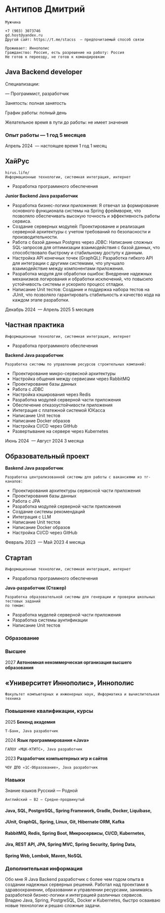 # Антипов Дмитрий

```
Мужчина
```
```
+7 (903) 3073746
gd.host@yandex.ru
Другой сайт: https://t.me/stacss  — предпочитаемый способ связи
```
```
Проживает: Иннополис
Гражданство: Россия, есть разрешение на работу: Россия
Не готов к переезду, не готов к командировкам
```

## Java Backend developer

Специализации:

— Программист, разработчик

Занятость: полная занятость

График работы: полный день

Желательное время в пути до работы: не имеет значения

### Опыт работы — 1 год 5 месяцев

Апрель 2024  —
настоящее время
1 год 1 месяц

## ХайРус

```
hirus.life/
Информационные технологии, системная интеграция, интернет
```
- Разработка программного обеспечения

__Junior Backend Java разработчик__

- Разработка бизнес-логики приложения:
Я отвечал за формирование основного функционала системы на Spring фреймворке, что
позволяло обеспечивать высокую точность и эффективность работы сервиса.
- Создание серверных модулей:
Проектирование и реализация серверной архитектуры с учетом требований по безопасности
и производительности.
- Работа с базой данных Postgres через JDBC:
Написание сложных SQL-запросов для оптимизации взаимодействия с базой данных, что
способствовало быстрому и стабильному доступу к данным.
- Настройка API конечных точек (GraphQL):
Разработка гибкого API для интеграции с другими системами, что улучшало взаимодействие
между компонентами приложения.
- Разработка модуля для обработки ошибок:
Внедрение надежных механизмов логирования и обработки исключений, что повысило
устойчивость системы и ускорило процесс отладки.
- Написание Unit тестов:
Создание и поддержка набора тестов на JUnit, что позволяло гарантировать стабильность и
качество кода на каждом этапе разработки.

Декабрь 2024  —
Апрель 2025
5 месяцев

## Частная практика

```
Информационные технологии, системная интеграция, интернет
```
- Разработка программного обеспечения

__Baсkend Java разработчик__

```
Разработка системы по управлению ресурсов строительных компаний:
```
- Проектирование микро-сервисной архитектуры
- Настройка общения между сервисами через RabbitMQ
- Проектирование базы данных
- Работа с JDBC
- Настройка кэширования через Redis
- Разработка модулей серверной части приложения
- Обеспечение отказоустойчивости приложения
- Интеграция с платежной системой ЮКасса
- Написание Unit тестов
- Написание Docker образов
- Настройка CI/CD через GitHub
- Развертывание на сервере через Kubernetes

Июнь 2024  —
Август 2024
3 месяца

## Образовательный проект

__Baskend Java разработчик__

```
Разработка централизованной системы для работы с вакансиями из тг-каналов:
```
- Проектирования архитектуры сервисной части приложения
- Проектирования базы данных
- Работа с JPA
- Разработка модулей серверной части приложения
- Создание системы рекомендаций
- Интеграция с LLM
- Написание Unit тестов
- Написание Docker образов
- Настройка CI/CD через GitHub

Февраль 2023  —
Май 2023
4 месяца

## Стартап

```
Информационные технологии, системная интеграция, интернет
```
- Разработка программного обеспечения

__Java-разработчик (Стажер)__

```
Разработка образовательной системы для генерации и проверки школьных тестовых заданий
по темам:
```
- Разработка муделей серверной части приложения
- Разработка системы аунтификации
- Написание Unit тестов

### Образование

### Высшее

2027 **Автономная некоммерческая организация высшего образования**

## «Университет Иннополис», Иннополис

```
Факультет компьютерных и инженерных наук, Информатика и вычислительная техника
```
### Повышение квалификации, курсы

2025 **Бекенд академия**

```
Т-Банк, Java разработчик
```
2024 **Язык программирования «Java»**
```
ГАПОУ «МЦК-КТИТС», Java разработчик
```
2023 **Разработчик компьютерных игр и сайтов**
```
ЧОУ ДПО «1С-Образование», Java разработчик
```

### Навыки

Знание языков Русский — Родной

```
Английский — B2 — Средне-продвинутый
```
#### Java, SQL, PostgreSQL, Spring Framework, Gradle, Docker, Liquibase,

#### JUnit, GraphQL, Spring, Linux, Git, Hibernate ORM, Kafka

#### RabbitMQ, Redis, Spring Boot, Микросервисы, CI/CD, Kubernetes,

#### Jira, REST API, JPA, Spring MVC, Spring Security, Spring Data,

#### Spring Web, Lombok, Maven, NoSQL

### Дополнительная информация

Обо мне Я Java Backend разработчик с более чем годом опыта в создании надежных серверных
решений. Работал над проектами в здравоохранении, образовании и управлении
ресурсами, занимаясь разработкой бизнес-логики и интеграцией различных сервисов.
Владею Java, Spring, PostgreSQL, Docker и Kubernetes, быстро осваиваю новые технологии и
решаю сложные задачи.


